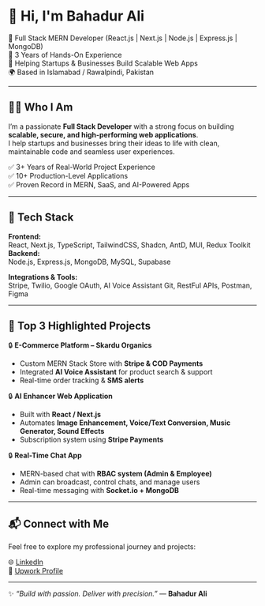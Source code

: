 # 👋 Hi, I'm Bahadur Ali  
💼 Full Stack MERN Developer (React.js | Next.js | Node.js | Express.js | MongoDB)  
🚀 3 Years of Hands-On Experience  
🎯 Helping Startups & Businesses Build Scalable Web Apps  
🌍 Based in Islamabad / Rawalpindi, Pakistan  

---

## 👨‍💻 Who I Am  
I’m a passionate **Full Stack Developer** with a strong focus on building **scalable, secure, and high-performing web applications**.  
I help startups and businesses bring their ideas to life with clean, maintainable code and seamless user experiences.  

✅ 3+ Years of Real-World Project Experience  
✅ 10+ Production-Level Applications  
✅ Proven Record in MERN, SaaS, and AI-Powered Apps  

---

## 🔧 Tech Stack  

**Frontend:**  
React, Next.js, TypeScript, TailwindCSS, Shadcn, AntD, MUI, Redux Toolkit
**Backend:**  
Node.js, Express.js, MongoDB, MySQL, Supabase

**Integrations & Tools:**  
Stripe, Twilio, Google OAuth, AI Voice Assistant
Git, RestFul APIs, Postman, Figma

---

## 🌟 Top 3 Highlighted Projects  

🔒 **E-Commerce Platform – Skardu Organics**  
- Custom MERN Stack Store with **Stripe & COD Payments**  
- Integrated **AI Voice Assistant** for product search & support  
- Real-time order tracking & **SMS alerts**  

🔒 **AI Enhancer Web Application**  
- Built with **React / Next.js**  
- Automates **Image Enhancement, Voice/Text Conversion, Music Generator, Sound Effects**  
- Subscription system using **Stripe Payments**  

🔒 **Real-Time Chat App**  
- MERN-based chat with **RBAC system (Admin & Employee)**  
- Admin can broadcast, control chats, and manage users  
- Real-time messaging with **Socket.io + MongoDB**  

---

## 📬 Connect with Me  
Feel free to explore my professional journey and projects:  

🌐 [LinkedIn](https://www.linkedin.com/in/bahaduralisalik)  
🔗 [Upwork Profile](https://www.upwork.com/freelancers/~016a8ca399397ce8e5)  

---

✨ *“Build with passion. Deliver with precision.”* — **Bahadur Ali**
